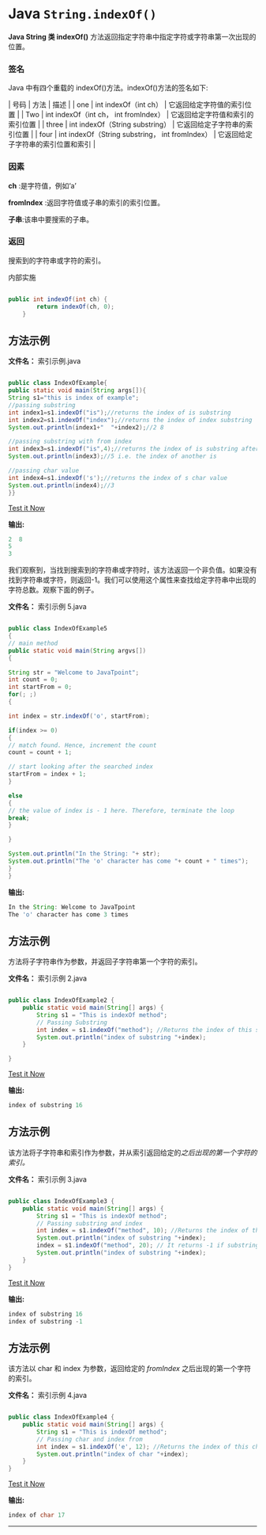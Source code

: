 # Java `String.indexOf()`



**Java String 类 indexOf()** 方法返回指定字符串中指定字符或字符串第一次出现的位置。

### 签名

Java 中有四个重载的 indexOf()方法。indexOf()方法的签名如下:

| 号码 | 方法 | 描述 |
| one | int indexOf（int ch） | 它返回给定字符值的索引位置 |
| Two | int indexOf（int ch， int fromIndex） | 它返回给定字符值和索引的索引位置 |
| three | int indexOf（String substring） | 它返回给定子字符串的索引位置 |
| four | int indexOf（String substring， int fromIndex） | 它返回给定子字符串的索引位置和索引 |

### 因素

**ch** :是字符值，例如‘a’

**fromIndex** :返回字符值或子串的索引的索引位置。

**子串**:该串中要搜索的子串。

### 返回

搜索到的字符串或字符的索引。

内部实施

```java

public int indexOf(int ch) {
        return indexOf(ch, 0);
    }

```

## 方法示例

**文件名：** 索引示例.java

```java

public class IndexOfExample{
public static void main(String args[]){
String s1="this is index of example";
//passing substring
int index1=s1.indexOf("is");//returns the index of is substring
int index2=s1.indexOf("index");//returns the index of index substring
System.out.println(index1+"  "+index2);//2 8

//passing substring with from index
int index3=s1.indexOf("is",4);//returns the index of is substring after 4th index
System.out.println(index3);//5 i.e. the index of another is

//passing char value
int index4=s1.indexOf('s');//returns the index of s char value
System.out.println(index4);//3
}}

```

[Test it Now](https://www.javatpoint.com/opr/test.jsp?filename=IndexOfExample)

**输出:**

```java
2  8
5
3

```

我们观察到，当找到搜索到的字符串或字符时，该方法返回一个非负值。如果没有找到字符串或字符，则返回-1。我们可以使用这个属性来查找给定字符串中出现的字符总数。观察下面的例子。

**文件名：** 索引示例 5.java

```java

public class IndexOfExample5
{  
// main method
public static void main(String argvs[]) 
{   

String str = "Welcome to JavaTpoint";    
int count = 0;
int startFrom = 0;
for(; ;)
{

int index = str.indexOf('o', startFrom);

if(index >= 0)
{
// match found. Hence, increment the count
count = count + 1;

// start looking after the searched index
startFrom = index + 1;
}

else
{
// the value of index is - 1 here. Therefore, terminate the loop
break;
}

}

System.out.println("In the String: "+ str); 
System.out.println("The 'o' character has come "+ count + " times");
}  
}  

```

**输出:**

```java
In the String: Welcome to JavaTpoint
The 'o' character has come 3 times

```

## 方法示例

方法将子字符串作为参数，并返回子字符串第一个字符的索引。

**文件名：** 索引示例 2.java

```java

public class IndexOfExample2 {
	public static void main(String[] args) {
		String s1 = "This is indexOf method";  		
		// Passing Substring  
		int index = s1.indexOf("method"); //Returns the index of this substring
		System.out.println("index of substring "+index);		
	}

}

```

[Test it Now](https://www.javatpoint.com/opr/test.jsp?filename=IndexOfExample2)

**输出:**

```java
index of substring 16

```

## 方法示例

该方法将子字符串和索引作为参数，并从索引返回给定的*之后出现的第一个字符的索引。*

**文件名：** 索引示例 3.java

```java

public class IndexOfExample3 {
	public static void main(String[] args) {	
		String s1 = "This is indexOf method";  		
		// Passing substring and index
		int index = s1.indexOf("method", 10); //Returns the index of this substring
		System.out.println("index of substring "+index);
		index = s1.indexOf("method", 20); // It returns -1 if substring does not found
		System.out.println("index of substring "+index);		
	}
}

```

[Test it Now](https://www.javatpoint.com/opr/test.jsp?filename=IndexOfExample3)

**输出:**

```java
index of substring 16
index of substring -1

```

## 方法示例

该方法以 char 和 index 为参数，返回给定的 *fromIndex* 之后出现的第一个字符的索引。

**文件名：** 索引示例 4.java

```java

public class IndexOfExample4 {
	public static void main(String[] args) {		
		String s1 = "This is indexOf method";  		
		// Passing char and index from
		int index = s1.indexOf('e', 12); //Returns the index of this char
		System.out.println("index of char "+index);		
	}
}

```

[Test it Now](https://www.javatpoint.com/opr/test.jsp?filename=IndexOfExample4)

**输出:**

```java
index of char 17

```

* * *